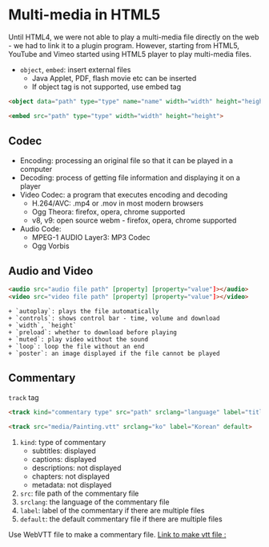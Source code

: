 # Multi-media in HTML5

Until HTML4, we were not able to play a multi-media file directly on the web - we had to link it to a plugin program.
However, starting from HTML5, YouTube and Vimeo started using HTML5 player to play multi-media files.

- `object`, `embed`: insert external files
    + Java Applet, PDF, flash movie etc can be inserted
    + If object tag is not supported, use embed tag

```html
<object data="path" type="type" name="name" width="width" height="height"></object>

<embed src="path" type="type" width="width" height="height">
```

## Codec
- Encoding: processing an original file so that it can be played in a computer
- Decoding: process of getting file information and displaying it on a player
- Video Codec: a program that executes encoding and decoding
    + H.264/AVC: .mp4 or .mov in most modern browsers
    + Ogg Theora: firefox, opera, chrome supported
    + v8, v9: open source webm - firefox, opera, chrome supported
- Audio Code: 
    + MPEG-1 AUDIO Layer3: MP3 Codec
    + Ogg Vorbis

## Audio and Video
```html
<audio src="audio file path" [property] [property="value"]></audio>
<video src="video file path" [property] [property="value"]></video>
```
    + `autoplay`: plays the file automatically
    + `controls`: shows control bar - time, volume and download
    + `width`, `height`
    + `preload`: whether to download before playing
    + `muted`: play video without the sound
    + `loop`: loop the file without an end
    + `poster`: an image displayed if the file cannot be played

## Commentary
`track` tag
```html
<track kind="commentary type" src="path" srclang="language" label="title" default>

<track src="media/Painting.vtt" srclang="ko" label="Korean" default>
```
1. `kind`: type of commentary
    + subtitles: displayed
    + captions: displayed
    + descriptions: not displayed
    + chapters: not displayed
    + metadata: not displayed
2. `src`: file path of the commentary file
3. `srclang`: the language of the commentary file
4. `label`: label of the commentary if there are multiple files
5. `default`: the default commentary file if there are multiple files

Use WebVTT file to make a commentary file.
[Link to make vtt file :](https://developer.microsoft.com/en-us/microsoft-edge/testdrive/demos/captionmaker)

